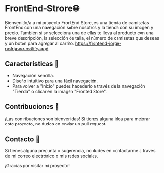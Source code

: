 # FrontEnd-Strore🌐

Bienvenido/a a mi proyecto FrontEnd Store, es una tienda de camisetas FrontEnd con una navegación sobre nosotros y la tienda con su imagen y precio. También si se selecciona una de ellas te lleva al producto con una breve descripción, la selección de talla, el número de camisetas que deseas y un botón para agregar al carrito.
https://frontend-jorge-rodriguez.netlify.app/

## Características 🚀

- Navegación sencilla.
- Diseño intuitivo para una fácil navegación.
- Para volver a "Inicio" puedes hacederlo a través de la navegación "Tienda" o clicar en la imagén "Fronted Store".

## Contribuciones 🤝

¡Las contribuciones son bienvenidas! Si tienes alguna idea para mejorar este proyecto, no dudes en enviar un pull request.

## Contacto 📧

Si tienes alguna pregunta o sugerencia, no dudes en contactarme a través de mi correo electrónico o mis redes sociales.

¡Gracias por visitar mi proyecto!
